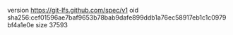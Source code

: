 version https://git-lfs.github.com/spec/v1
oid sha256:cef01596ae7baf9653b78bab9dafe899ddb1a76ec58917eb1c1c0979bf4a1e0e
size 37593
